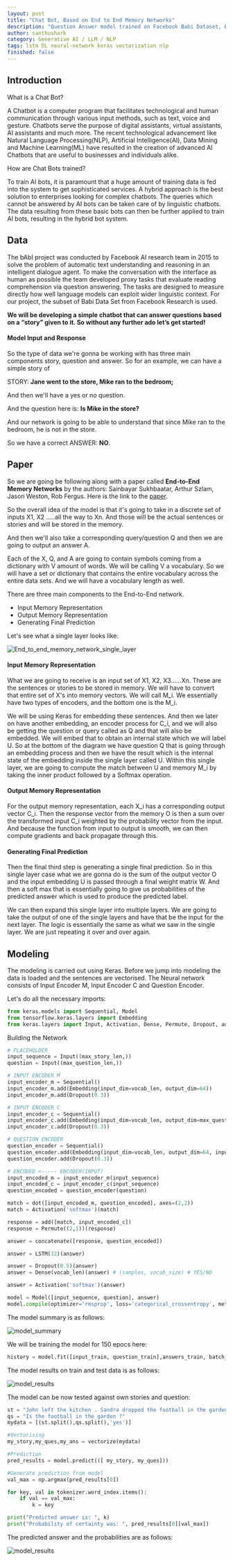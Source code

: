 ```yaml
---
layout: post
title: "Chat Bot, Based on End to End Memory Networks"
description: "Question Answer model trained on Facebook Babi Dataset, Based on the paper End to End Memory Networks"
author: santhushark
category: Generative AI / LLM / NLP
tags: lstm DL neural-network keras vectorization nlp
finished: false
---
```

## Introduction


What is a Chat Bot?

A Chatbot is a computer program that facilitates technological and human communication through various input methods, such as text, voice and gesture. Chatbots serve the purpose of digital assistants, virtual assistants, AI assistants and much more. The recent technological advancement like Natural Language Processing(NLP), Artificial Intelligence(AI), Data Mining and Machine Learning(ML) have resulted in the creation of advanced AI Chatbots that are useful to businesses and individuals alike.

How are Chat Bots trained?

To train AI bots, it is paramount that a huge amount of training data is fed into the system to get sophisticated services. A hybrid approach is the best solution to enterprises looking for complex chatbots. The queries which cannot be answered by AI bots can be taken care of by linguistic chatbots. The data resulting from these basic bots can then be further applied to train AI bots, resulting in the hybrid bot system.

## Data


The bAbI project was conducted by Facebook AI research team in 2015 to solve the problem of automatic text understanding and reasoning in an intelligent dialogue agent. To make the conversation with the interface as human as possible the team developed proxy tasks that evaluate reading comprehension via question answering. The tasks are designed to measure directly how well language models can exploit wider linguistic context. For our project, the subset of Babi Data Set from Facebook Research is used.

**We will be developing a simple chatbot that can answer questions based on a “story” given to it. So without any further ado let’s get started!**

#### Model Input and Response
So the type of data we're gonna be working with has three main components story, question and answer. So for an example, we can have a simple story of

STORY: **Jane went to the store, Mike ran to the bedroom;**

And then we'll have a yes or no question.

And the question here is: **Is Mike in the store?**

And our network is going to be able to understand that since Mike ran to the bedroom, he is not in the store.

So we have a correct ANSWER: **NO**.

## Paper

So we are going be following along with a paper called **End-to-End Memory Networks** by the authors: Sainbayar Sukhbaatar, Arthur Szlam, Jason Weston, Rob Fergus.
Here is the link to the [paper](https://arxiv.org/abs/1503.08895).

So the overall idea of the model is that it's going to take in a discrete set of inputs X1, X2 .....all the way to Xn. And those will be the actual sentences or stories and will be stored in the memory.

And then we'll also take a corresponding query/question Q and then we are going to output an answer A.

Each of the X, Q, and A are going to contain symbols coming from a dictionary with V amount of words. We will be calling V a vocabulary. So we will have a set or dictionary that contains the entire vocabulary across the entire data sets. And we will have a vocabulary length as well.

There are three main components to the End-to-End network. 
- Input Memory Representation
- Output Memory Representation
- Generating Final Prediction

Let's see what a single layer looks like:

![End_to_end_memory_network_single_layer](/assets/img/chat_bot/end-end-memory-nw.png?raw=true)

#### Input Memory Representation
What we are going to receive is an input set of X1, X2, X3......Xn. These are the sentences or stories to be stored in memory. We will have to convert that entire set of X's into memory vectors. We will call M_i. We essentially have two types of encoders, and the bottom one is the M_i.

We will be using Keras for embedding these sentences. And then we later on have another embedding, an encoder process for C_i, and we will also be getting the question or query called as Q and that will also be embedded. We will embed that to obtain an internal state which we will label U. So at the bottom of the diagram we have question Q that is going through an embedding process and then we have the result which is the internal state of the embedding inside the single layer called U. Within this single layer, we are going to compute the match between U and memory M_i by taking the inner product followed by a Softmax operation.

#### Output Memory Representation
For the output memory representation, each X_i has a corresponding output vector C_i. Then the response vector from the memory O is then a sum over the transformed input C_i weighted by the probability vector from the input. And because the function from input to output is smooth, we can then compute gradients and back propagate through this.

#### Generating Final Prediction
Then the final third step is generating a single final prediction. So in this single layer case what we are gonna do is the sum of the output vector O and the input embedding U is passed through
a final weight matrix W. And then a soft max that is essentially going to give us probabilities of the predicted answer which is used to produce the predicted label.

We can then expand this single layer into multiple layers. We are going to take the output of one of the single layers and have that be the input for the next layer. The logic is essentially the same as what we saw in the single layer. We are just repeating it over and over again.

## Modeling
The modeling is carried out using Keras. Before we jump into modeling the data is loaded and the sentences are vectorised. The Neural network consists of Input Encoder M, Input Encoder C and Question Encoder.

Let's do all the necessary imports:

```python
from keras.models import Sequential, Model
from tensorflow.keras.layers import Embedding
from keras.layers import Input, Activation, Dense, Permute, Dropout, add, dot, concatenate, LSTM
```
Building the Network

```python
# PLACEHOLDER
input_sequence = Input((max_story_len,))
question = Input((max_question_len,))

# INPUT ENCODER M
input_encoder_m = Sequential()
input_encoder_m.add(Embedding(input_dim=vocab_len, output_dim=64))
input_encoder_m.add(Dropout(0.3))

# INPUT ENCODER C
input_encoder_c = Sequential()
input_encoder_c.add(Embedding(input_dim=vocab_len, output_dim=max_question_len))
input_encoder_c.add(Dropout(0.3))

# QUESTION ENCODER
question_encoder = Sequential()
question_encoder.add(Embedding(input_dim=vocab_len, output_dim=64, input_length=max_question_len))
question_encoder.add(Dropout(0.3))

# ENCODED <----- ENCODER(INPUT)
input_encoded_m = input_encoder_m(input_sequence)
input_encoded_c = input_encoder_c(input_sequence)
question_encoded = question_encoder(question)

match = dot([input_encoded_m, question_encoded], axes=(2,2))
match = Activation('softmax')(match)

response = add([match, input_encoded_c])
response = Permute((2,1))(response)

answer = concatenate([response, question_encoded])

answer = LSTM(32)(answer)

answer = Dropout(0.5)(answer)
answer = Dense(vocab_len)(answer) # (samples, vocab_size) # YES/NO

answer = Activation('softmax')(answer)

model = Model([input_sequence, question], answer)
model.compile(optimizer='rmsprop', loss='categorical_crossentropy', metrics=['accuracy'])
```

The model summary is as follows:

![model_summary](/assets/img/chat_bot/mode_summary.png?raw=true)

We will be training the model for 150 epocs here:

```python
history = model.fit([input_train, question_train],answers_train, batch_size=32, epochs=150, validation_data=([input_test,question_test],answers_test))
```
The model results on train and test data is as follows:

![model_results](/assets/img/chat_bot/result_plot.png?raw=true)

The model can be now tested against own stories and question:

```python
st = "John left the kitchen . Sandra dropped the football in the garden ."
qs = "Is the football in the garden ?"
mydata = [(st.split(),qs.split(),'yes')]
```

```python
#Vectorising
my_story,my_ques,my_ans = vectorize(mydata)

#Prediction
pred_results = model.predict(([ my_story, my_ques]))

#Generate prediction from model
val_max = np.argmax(pred_results[0])

for key, val in tokenizer.word_index.items():
    if val == val_max:
        k = key

print("Predicted answer is: ", k)
print("Probability of certainty was: ", pred_results[0][val_max])
```

The predicted answer and the probabilities are as follows:

![model_results](/assets/img/chat_bot/prediction_answer.png?raw=true)
